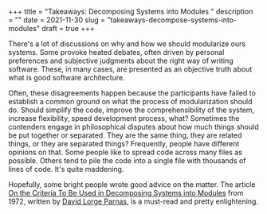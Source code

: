 +++
title = "Takeaways: Decomposing Systems into Modules "
description = ""
date = 2021-11-30
slug = "takeaways-decompose-systems-into-modules"
draft = true
+++

There's a lot of discussions on why and how we should modularize ours systems.
Some provoke heated debates, often driven by personal preferences and subjective
judgments about the right way of writing software. These, in many cases, are
presented as an objective truth about what is good software architecture.

Often, these disagreements happen because the participants have failed to
establish a common ground on what the process of modularization should do.
Should simplify the code, improve the comprehensibility of the system, increase
flexibility, speed development process, what? Sometimes the contenders engage in
philosophical disputes about how much things should be put together or
separated. They are the same thing, they are related things, or they are
separated things? Frequently, people have different opinions on that. Some
people like to spread code across many files as possible. Others tend to pile
the code into a single file with thousands of lines of code. It's quite
maddening.

Hopefully, some bright people wrote good advice on the matter. The article [On
the Criteria To Be Used in Decomposing Systems into
Modules](http://citeseer.ist.psu.edu/viewdoc/summary?doi=10.1.1.132.7232) from
1972, written by [David Lorge
Parnas](https://en.wikipedia.org/wiki/David_Parnas), is a must-read and pretty
enlightening.
